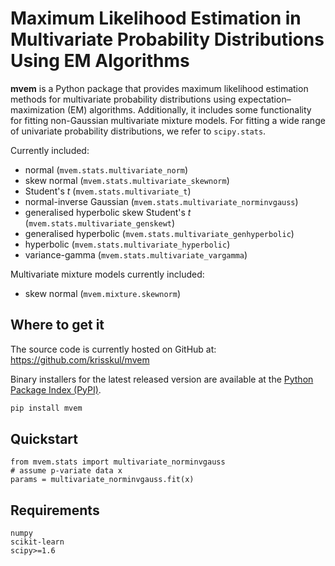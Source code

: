 # Maximum Likelihood Estimation in Multivariate Probability Distributions Using EM Algorithms

**mvem** is a Python package that provides maximum likelihood estimation methods for multivariate probability distributions using expectation–maximization (EM) algorithms. Additionally, it includes some functionality for fitting non-Gaussian multivariate mixture models. For fitting a wide range of univariate probability distributions, we refer to `scipy.stats`.

Currently included:
- normal (`mvem.stats.multivariate_norm`)
- skew normal (`mvem.stats.multivariate_skewnorm`)
- Student's *t* (`mvem.stats.multivariate_t`)
- normal-inverse Gaussian (`mvem.stats.multivariate_norminvgauss`)
- generalised hyperbolic skew Student's *t* (`mvem.stats.multivariate_genskewt`)
- generalised hyperbolic (`mvem.stats.multivariate_genhyperbolic`)
- hyperbolic (`mvem.stats.multivariate_hyperbolic`)
- variance-gamma (`mvem.stats.multivariate_vargamma`)

Multivariate mixture models currently included:
- skew normal (`mvem.mixture.skewnorm`)

## Where to get it
The source code is currently hosted on GitHub at: https://github.com/krisskul/mvem

Binary installers for the latest released version are available at the [Python Package Index (PyPI)](https://pypi.org/project/mvem).

```sh
pip install mvem
```

## Quickstart

```
from mvem.stats import multivariate_norminvgauss
# assume p-variate data x
params = multivariate_norminvgauss.fit(x)
```

## Requirements

```
numpy
scikit-learn
scipy>=1.6
```